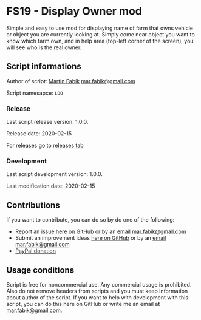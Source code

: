 # FS19 - Display Owner mod

Simple and easy to use mod for displaying name of farm that owns vehicle or object you are currently looking at. Simply come near object you want to know which farm own, and in help area (top-left corner of the screen), you will see who is the real owner.

## Script informations

Author of script: [Martin Fabík](https://www.fb.com/LoogleCZ) [<mar.fabik@gmail.com>](mailto:mar.fabik@gmail.com)

Script namesapce: `LDO`

### Release

Last script release version: 1.0.0.

Release date: 2020-02-15

For releases go to [releases tab](https://github.com/LoogleCZ/FS19-DisplayOwner/releases)

### Development

Last script development version: 1.0.0.

Last modification date: 2020-02-15

## Contributions 

If you want to contribute, you can do so by do one of the following:

- Report an issue [here on GitHub](https://github.com/LoogleCZ/FS19-DisplayOwner/issues) or by an [email <mar.fabik@gmail.com>](mailto:mar.fabik@gmail.com)
- Submit an improvement ideas [here on GitHub](https://github.com/LoogleCZ/FS19-DisplayOwner/issues) or by an [email <mar.fabik@gmail.com>](mailto:mar.fabik@gmail.com)
- [PayPal donation](https://www.paypal.me/MartinFabik)

## Usage conditions

Script is free for noncommercial use. Any commercial usage is prohibited. Also do not remove headers from scripts and you must keep information about author of the script. If you want to help with development with this script, you can do this here on GitHub or write me an email at [mar.fabik@gmail.com](mailto:mar.fabik@gmail.com).
